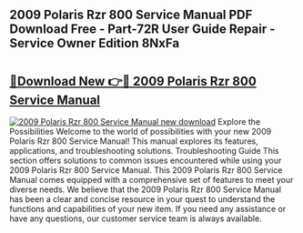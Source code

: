## 2009 Polaris Rzr 800 Service Manual PDF Download Free - Part-72R User Guide Repair - Service Owner Edition 8NxFa

# <h2><a href="http://bc42101.oget.top/?id=2009+Polaris+Rzr+800+Service+Manual">🔗Download New 👉🔴 2009 Polaris Rzr 800 Service Manual</a></h2>

[![2009 Polaris Rzr 800 Service Manual new download](https://i.imgur.com/5g1atiW.png)](http://bc42101.oget.top/?id=2009+Polaris+Rzr+800+Service+Manual)
Explore the Possibilities Welcome to the world of possibilities with your new 2009 Polaris Rzr 800 Service Manual! This manual explores its features, applications, and troubleshooting solutions. Troubleshooting Guide This section offers solutions to common issues encountered while using your 2009 Polaris Rzr 800 Service Manual. This 2009 Polaris Rzr 800 Service Manual comes equipped with a comprehensive set of features to meet your diverse needs. We believe that the 2009 Polaris Rzr 800 Service Manual has been a clear and concise resource in your quest to understand the functions and capabilities of your new item. If you need any assistance or have any questions, our customer service team is always available.
